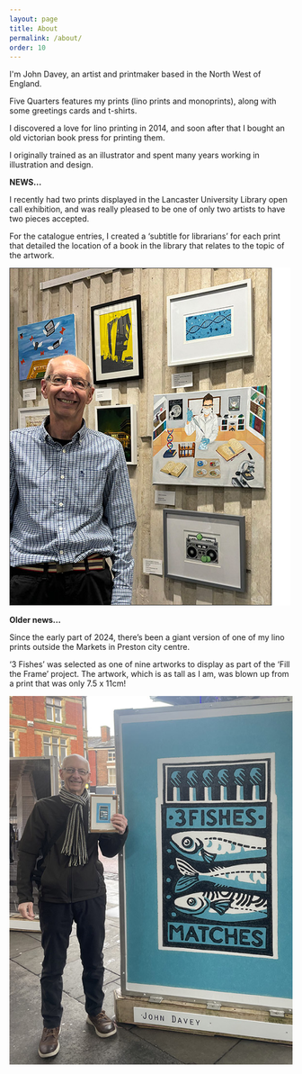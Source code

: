 ```yaml
---
layout: page
title: About
permalink: /about/
order: 10
---
```


I'm John Davey, an artist and printmaker based in the North West of England. 

Five Quarters features my prints (lino prints and monoprints), along with some greetings cards and t-shirts.

I discovered a love for lino printing in 2014, and soon after that I bought an old victorian book press for printing them.

I originally trained as an illustrator and spent many years working in illustration and design.

<b>NEWS...</b>

I recently had two prints displayed in the Lancaster University Library open call exhibition, and was really pleased to be one of only two artists to have two pieces accepted. 

For the catalogue entries, I created a ‘subtitle for librarians’ for each print that detailed the location of a book in the library that relates to the topic of the artwork.

![blueprint](/assets/img/prints/library-view-large.jpg)

<b>Older news...</b>

Since the early part of 2024, there’s been a giant version of one of my lino prints outside the Markets in Preston city centre.  

‘3 Fishes’ was selected as one of nine artworks to display as part of the ‘Fill the Frame’ project. The artwork, which is as tall as I am, was blown up from a print that was only 7.5 x 11cm!

![blueprint](/assets/img/prints/news-market-large.jpg)